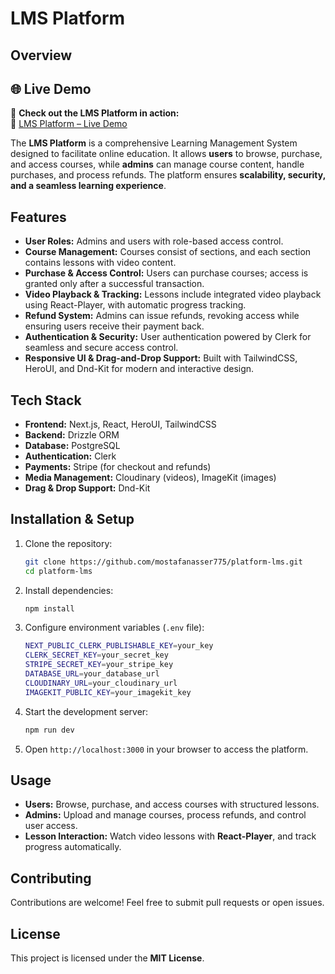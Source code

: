 # LMS Platform

## Overview

## 🌐 Live Demo
🚀 **Check out the LMS Platform in action:**  
🔗 [LMS Platform – Live Demo](https://platform-lms.vercel.app/)

The **LMS Platform** is a comprehensive Learning Management System designed to facilitate online education. It allows **users** to browse, purchase, and access courses, while **admins** can manage course content, handle purchases, and process refunds. The platform ensures **scalability, security, and a seamless learning experience**.

## Features
- **User Roles:** Admins and users with role-based access control.
- **Course Management:** Courses consist of sections, and each section contains lessons with video content.
- **Purchase & Access Control:** Users can purchase courses; access is granted only after a successful transaction.
- **Video Playback & Tracking:** Lessons include integrated video playback using React-Player, with automatic progress tracking.
- **Refund System:** Admins can issue refunds, revoking access while ensuring users receive their payment back.
- **Authentication & Security:** User authentication powered by Clerk for seamless and secure access control.
- **Responsive UI & Drag-and-Drop Support:** Built with TailwindCSS, HeroUI, and Dnd-Kit for modern and interactive design.

## Tech Stack
- **Frontend:** Next.js, React, HeroUI, TailwindCSS
- **Backend:** Drizzle ORM
- **Database:** PostgreSQL
- **Authentication:** Clerk
- **Payments:** Stripe (for checkout and refunds)
- **Media Management:** Cloudinary (videos), ImageKit (images)
- **Drag & Drop Support:** Dnd-Kit

## Installation & Setup
1. Clone the repository:
   ```sh
   git clone https://github.com/mostafanasser775/platform-lms.git
   cd platform-lms
   ```
2. Install dependencies:
   ```sh
   npm install
   ```
3. Configure environment variables (`.env` file):
   ```sh
   NEXT_PUBLIC_CLERK_PUBLISHABLE_KEY=your_key
   CLERK_SECRET_KEY=your_secret_key
   STRIPE_SECRET_KEY=your_stripe_key
   DATABASE_URL=your_database_url
   CLOUDINARY_URL=your_cloudinary_url
   IMAGEKIT_PUBLIC_KEY=your_imagekit_key
   ```
4. Start the development server:
   ```sh
   npm run dev
   ```
5. Open `http://localhost:3000` in your browser to access the platform.

## Usage
- **Users:** Browse, purchase, and access courses with structured lessons.
- **Admins:** Upload and manage courses, process refunds, and control user access.
- **Lesson Interaction:** Watch video lessons with **React-Player**, and track progress automatically.

## Contributing
Contributions are welcome! Feel free to submit pull requests or open issues.

## License
This project is licensed under the **MIT License**.

